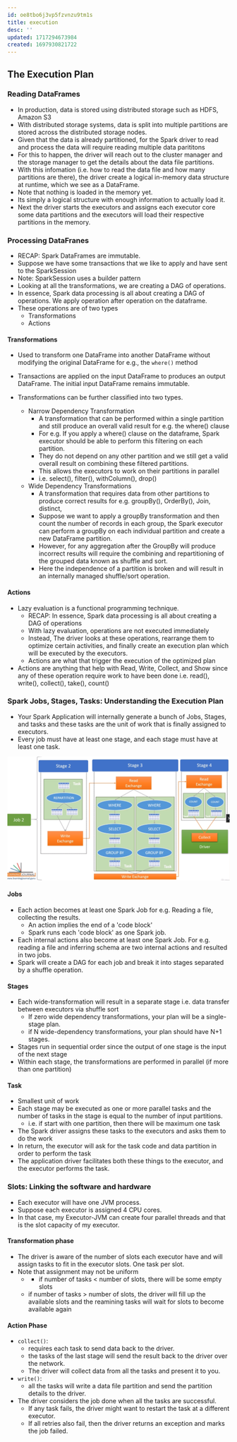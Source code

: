 ```yaml
---
id: oe8tbo6j3vp5fzvnzu9tm1s
title: execution
desc: ''
updated: 1717294673984
created: 1697930821722
---
```


## The Execution Plan

### Reading DataFrames

- In production, data is stored using distributed storage such as HDFS, Amazon S3
- With distributed storage systems, data is split into multiple partitions are stored across the distributed storage nodes.
- Given that the data is already partitioned, for the Spark driver to read and process the data will require reading multiple data parititons
- For this to happen, the driver will reach out to the cluster manager and the storage manager to get the details about the data file partitions.
- With this infomation (i.e. how to read the data file and how many partitions are there), the driver create a logical in-memory data structure at runtime, which we see as a DataFrame.
- Note that nothing is loaded in the memory yet.
- Its simply a logical structure with enough information to actually load it.
- Next the driver starts the executors and assigns each executor core some data partitions and the executors will load their respective partitions in the memory.

### Processing DataFranes

- RECAP: Spark DataFrames are immutable.
- Suppose we have some transactions that we like to apply and have sent to the SparkSession
- Note: SparkSession uses a builder pattern
- Looking at all the transformations, we are creating a DAG of operations.
- In essence, Spark data processing is all about creating a DAG of operations. We apply operation after operation on the dataframe.
- These operations are of two types
  - Transformations
  - Actions

#### Transformations

- Used to transform one DataFrame into another DataFrame without modifying the original DataFrame for e.g., the `where()` method
- Transactions are applied on the input DataFrame to produces an output DataFrame. The initial input DataFrame remains immutable.

- Transformations can be further classified into two types.
  - Narrow Dependency Transformation
    - A transformation that can be performed within a single partition and still produce an overall valid result for e.g. the where() clause
    - For e.g. If you apply a where() clause on the dataframe, Spark executor should be able to perform this filtering on each partition.
    - They do not depend on any other partition and we still get a valid overall result on combining these filtered partitions.
    - This allows the executors to work on their partitions in parallel
    - i.e. select(), filter(), withColumn(), drop()
  - Wide Dependency Transformations
    - A transformation that requires data from other partitions to produce correct results for e.g. groupBy(), OrderBy(), Join, distinct,
    - Suppose we want to apply a groupBy transformation and then count the number of records in each group, the Spark executor can perform a groupBy on each individual partition and create a new DataFrame partition.
    - However, for any aggregation after the GroupBy will produce incorrect results will require the combining and repartitioning of the grouped data known as shuffle and sort.
    - Here the independence of a partition is broken and will result in an internally managed shuffle/sort operation.

#### Actions

- Lazy evaluation is a functional programming technique.
  - RECAP: In essence, Spark data processing is all about creating a DAG of operations
  - With lazy evaluation, operations are not executed immediately
  - Instead, The driver looks at these operations, rearrange them to optimize certain activities, and finally create an execution plan which will be executed by the executors.
  - Actions are what that trigger the execution of the optimized plan
- Actions are anything that help with Read, Write, Collect, and Show since any of these operation require work to have been done i.e. read(), write(), collect(), take(), count()

### Spark Jobs, Stages, Tasks: Understanding the Execution Plan

- Your Spark Application will internally generate a bunch of Jobs, Stages, and tasks and these tasks are the unit of work that is finally assigned to executors.
- Every job must have at least one stage, and each stage must have at least one task.

![Alt text](spark_execution_plan.png)

#### Jobs

- Each action becomes at least one Spark Job for e.g. Reading a file, collecting the results.
  - An action implies the end of a 'code block'
  - Spark runs each 'code block' as one Spark job.
- Each internal actions also become at least one Spark Job. For e.g. reading a file and inferring schema are two internal actions and resulted in two jobs.
- Spark will create a DAG for each job and break it into stages separated by a shuffle operation.

#### Stages

- Each wide-transformation will result in a separate stage i.e. data transfer between executors via shuffle sort
  - If zero wide dependency transformations, your plan will be a single-stage plan.
  - if N wide-dependency transformations, your plan should have N+1 stages.
- Stages run in sequential order since the output of one stage is the input of the next stage
- Within each stage, the transformations are performed in parallel (if more than one partition)

#### Task

- Smallest unit of work
- Each stage may be executed as one or more parallel tasks and the number of tasks in the stage is equal to the number of input partitions.
  - i.e. if start with one partition, then there will be maximum one task
- The Spark driver assigns these tasks to the executors and asks them to do the work
- In return, the executor will ask for the task code and data partition in order to perform the task
- The application driver facilitates both these things to the executor, and the executor performs the task.

### Slots: Linking the software and hardware

- Each executor will have one JVM process.
- Suppose each executor is assigned 4 CPU cores.
- In that case, my Executor-JVM can create four parallel threads and that is the slot capacity of my executor.

#### Transformation phase

- The driver is aware of the number of slots each executor have and will assign tasks to fit in the executor slots. One task per slot.
- Note that assignment may not be uniform
  - - if number of tasks < number of slots, there will be some empty slots
  - if number of tasks > number of slots, the driver will fill up the available slots and the reamining tasks will wait for slots to become available again

#### Action Phase

- `collect()`: 
  - requires each task to send data back to the driver.
  - the tasks of the last stage will send the result back to the driver over the network.
  - The driver will collect data from all the tasks and present it to you.
- `write()`:
  - all the tasks will write a data file partition and send the partition details to the driver.
- The driver considers the job done when all the tasks are successful.
  - If any task fails, the driver might want to restart the task at a different executor.
  - If all retries also fail, then the driver returns an exception and marks the job failed.
